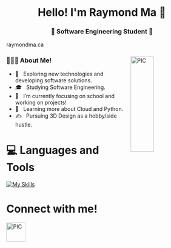 <h1 align="center">Hello! I'm Raymond Ma 👋 </h1>
<h3 align="center">🚀 Software Engineering Student 🚀</h3>
raymondma.ca
<div>
<img width = "35%" align="right" alt="PIC" height="250px" src="https://dazedimg-dazedgroup.netdna-ssl.com/1024/azure/dazed-prod/1050/6/1056846.jpg" />
<div align="left"> 
  <h3> 👨🏻‍💻 About Me!</h3>

  - 🤔 &nbsp; Exploring new technologies and developing software solutions.
  - 🎓 &nbsp; Studying Software Engineering.
  - 💼 &nbsp; I’m currently focusing on school and working on projects!
  - 🌱 &nbsp; Learning more about Cloud and Python.
  - ✍️ &nbsp; Pursuing 3D Design as a hobby/side hustle.  
</div> 
</div>

# 💻 Languages and Tools 

[![My Skills](https://skillicons.dev/icons?i=react,python,java,js,html,css,tensorflow,figma,aws,azure)](https://skillicons.dev)

# Connect with me!
<a href="https://www.linkedin.com/in/ma-raymond/">
<img width = "50px" align="left" alt="PIC" height="50px"src="https://cdn-icons-png.flaticon.com/512/174/174857.png"/>
</a>



